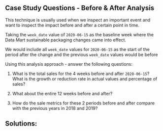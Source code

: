 ## Case Study Questions - Before & After Analysis
This technique is usually used when we inspect an important event and want to inspect the impact before and after a certain point in time.

Taking the `week_date` value of `2020-06-15` as the baseline week where the Data Mart sustainable packaging changes came into effect.

We would include all `week_date` values for `2020-06-15` as the start of the period after the change and the previous `week_date` values would be before

Using this analysis approach - answer the following questions:
1. What is the total sales for the 4 weeks before and after `2020-06-15`? What is the growth or reduction rate in actual values and percentage of sales?

2. What about the entire 12 weeks before and after?

3. How do the sale metrics for these 2 periods before and after compare with the previous years in 2018 and 2019?

## Solutions:
